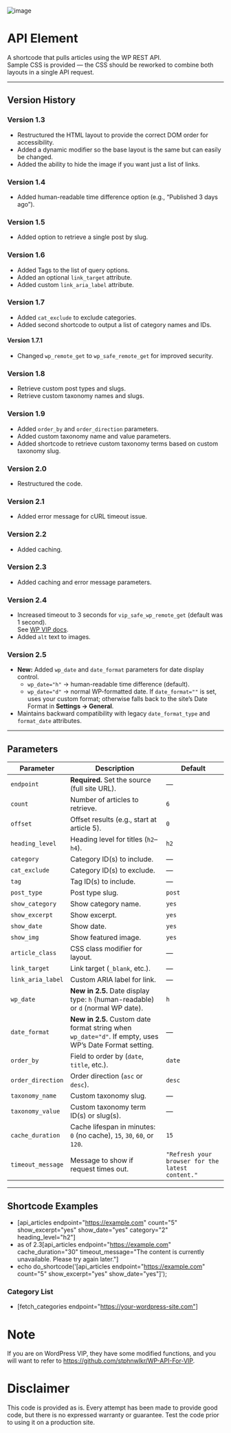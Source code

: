 ![image](https://awb4wp.com/wp-content/uploads/2023/09/grid-post-layout-scaled.jpg)

# API Element

A shortcode that pulls articles using the WP REST API.  
Sample CSS is provided — the CSS should be reworked to combine both layouts in a single API request.

---

## Version History

### Version 1.3
- Restructured the HTML layout to provide the correct DOM order for accessibility.
- Added a dynamic modifier so the base layout is the same but can easily be changed.
- Added the ability to hide the image if you want just a list of links.

### Version 1.4
- Added human-readable time difference option (e.g., “Published 3 days ago”).

### Version 1.5
- Added option to retrieve a single post by slug.

### Version 1.6
- Added Tags to the list of query options.
- Added an optional `link_target` attribute.
- Added custom `link_aria_label` attribute.

### Version 1.7
- Added `cat_exclude` to exclude categories.
- Added second shortcode to output a list of category names and IDs.

#### Version 1.7.1
- Changed `wp_remote_get` to `wp_safe_remote_get` for improved security.

### Version 1.8
- Retrieve custom post types and slugs.
- Retrieve custom taxonomy names and slugs.

### Version 1.9
- Added `order_by` and `order_direction` parameters.
- Added custom taxonomy name and value parameters.
- Added shortcode to retrieve custom taxonomy terms based on custom taxonomy slug.

### Version 2.0
- Restructured the code.

### Version 2.1
- Added error message for cURL timeout issue.

### Version 2.2
- Added caching.

### Version 2.3
- Added caching and error message parameters.

### Version 2.4
- Increased timeout to 3 seconds for `vip_safe_wp_remote_get` (default was 1 second).  
  See [WP VIP docs](https://docs.wpvip.com/databases/optimize-queries/retrieving-remote-data/).
- Added `alt` text to images.

### Version 2.5
- **New:** Added `wp_date` and `date_format` parameters for date display control.
  - `wp_date="h"` → human-readable time difference (default).
  - `wp_date="d"` → normal WP-formatted date. If `date_format=""` is set, uses your custom format; otherwise falls back to the site’s Date Format in **Settings → General**.
- Maintains backward compatibility with legacy `date_format_type` and `format_date` attributes.

---

## Parameters

| Parameter | Description | Default |
|-----------|-------------|---------|
| `endpoint` | **Required.** Set the source (full site URL). | — |
| `count` | Number of articles to retrieve. | `6` |
| `offset` | Offset results (e.g., start at article 5). | `0` |
| `heading_level` | Heading level for titles (`h2`–`h4`). | `h2` |
| `category` | Category ID(s) to include. | — |
| `cat_exclude` | Category ID(s) to exclude. | — |
| `tag` | Tag ID(s) to include. | — |
| `post_type` | Post type slug. | `post` |
| `show_category` | Show category name. | `yes` |
| `show_excerpt` | Show excerpt. | `yes` |
| `show_date` | Show date. | `yes` |
| `show_img` | Show featured image. | `yes` |
| `article_class` | CSS class modifier for layout. | — |
| `link_target` | Link target (`_blank`, etc.). | — |
| `link_aria_label` | Custom ARIA label for link. | — |
| `wp_date` | **New in 2.5.** Date display type: `h` (human-readable) or `d` (normal WP date). | `h` |
| `date_format` | **New in 2.5.** Custom date format string when `wp_date="d"`. If empty, uses WP’s Date Format setting. | — |
| `order_by` | Field to order by (`date`, `title`, etc.). | `date` |
| `order_direction` | Order direction (`asc` or `desc`). | `desc` |
| `taxonomy_name` | Custom taxonomy slug. | — |
| `taxonomy_value` | Custom taxonomy term ID(s) or slug(s). | — |
| `cache_duration` | Cache lifespan in minutes: `0` (no cache), `15`, `30`, `60`, or `120`. | `15` |
| `timeout_message` | Message to show if request times out. | `"Refresh your browser for the latest content."` |

---

## Shortcode Examples

* [api_articles endpoint="https://example.com" count="5" show_excerpt="yes" show_date="yes" category="2" heading_level="h2"] 
* as of 2.3[api_articles endpoint="https://example.com" cache_duration="30" timeout_message="The content is currently unavailable. Please try again later."]
* echo do_shortcode('[api_articles endpoint="https://example.com" count="5" show_excerpt="yes" show_date="yes"]');

### Category List
* [fetch_categories endpoint="https://your-wordpress-site.com"]
# Note
If you are on WordPress VIP, they have some modified functions, and you will want to refer to https://github.com/stphnwlkr/WP-API-For-VIP.


# Disclaimer
This code is provided as is. Every attempt has been made to provide good code, but there is no expressed warranty or guarantee. Test the code prior to using it on a production site.